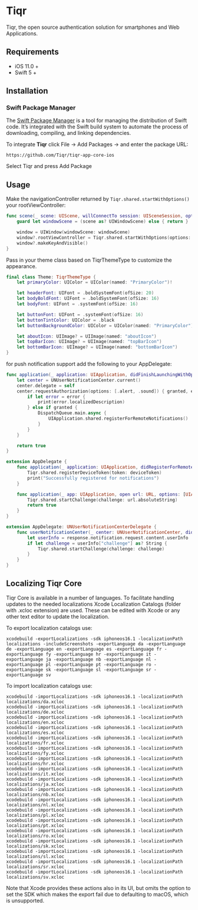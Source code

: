 # Tiqr

Tiqr, the open source authentication solution for smartphones and Web Applications.

## Requirements

- iOS 11.0 +
- Swift 5 +

## Installation

### Swift Package Manager

The [Swift Package Manager](https://swift.org/package-manager/) is a tool for managing the distribution of Swift code. It’s integrated with the Swift build system to automate the process of downloading, compiling, and linking dependencies.

To integrate **Tiqr** click File -> Add Packages -> and enter the package URL:

```text
https://github.com/Tiqr/tiqr-app-core-ios
```

Select Tiqr and press Add Package

## Usage

Make the navigationController returned by ```Tiqr.shared.startWithOptions()``` your rootViewController:

```swift
func scene(_ scene: UIScene, willConnectTo session: UISceneSession, options connectionOptions: UIScene.ConnectionOptions) {
    guard let windowScene = (scene as? UIWindowScene) else { return }

    window = UIWindow(windowScene: windowScene)
    window?.rootViewController = Tiqr.shared.startWithOptions(options: connectionOptions, theme: Theme())
    window?.makeKeyAndVisible()
}
```

Pass in your theme class based on TiqrThemeType to customize the appearance.

```swift
final class Theme: TiqrThemeType {
    let primaryColor: UIColor = UIColor(named: "PrimaryColor")!

    let headerFont: UIFont = .boldSystemFont(ofSize: 20)
    let bodyBoldFont: UIFont = .boldSystemFont(ofSize: 16)
    let bodyFont: UIFont = .systemFont(ofSize: 16)

    let buttonFont: UIFont = .systemFont(ofSize: 16)
    let buttonTintColor: UIColor = .black
    let buttonBackgroundColor: UIColor = UIColor(named: "PrimaryColor")!

    let aboutIcon: UIImage? = UIImage(named: "aboutIcon")
    let topBarIcon: UIImage? = UIImage(named: "topBarIcon")
    let bottomBarIcon: UIImage? = UIImage(named: "bottomBarIcon")
}

```

for push notification support add the following to your AppDelegate:

```swift
func application(_ application: UIApplication, didFinishLaunchingWithOptions launchOptions: [UIApplication.LaunchOptionsKey: Any]?) -> Bool {
    let center = UNUserNotificationCenter.current()
    center.delegate = self
    center.requestAuthorization(options: [.alert, .sound]) { granted, error in
        if let error = error {
            print(error.localizedDescription)
        } else if granted {
            DispatchQueue.main.async {
                UIApplication.shared.registerForRemoteNotifications()
            }
        }
    }

    return true
}

extension AppDelegate {
    func application(_ application: UIApplication, didRegisterForRemoteNotificationsWithDeviceToken deviceToken: Data) {
        Tiqr.shared.registerDeviceToken(token: deviceToken)
        print("Successfully registered for notifications")
    }

    func application(_ app: UIApplication, open url: URL, options: [UIApplication.OpenURLOptionsKey : Any] = [:]) -> Bool {
        Tiqr.shared.startChallenge(challenge: url.absoluteString)
        return true
    }
}

extension AppDelegate: UNUserNotificationCenterDelegate {
    func userNotificationCenter(_ center: UNUserNotificationCenter, didReceive response: UNNotificationResponse, withCompletionHandler completionHandler: @escaping () -> Void) {
        let userInfo = response.notification.request.content.userInfo
        if let challenge = userInfo["challenge"] as? String {
            Tiqr.shared.startChallenge(challenge: challenge)
        }
    }
}

```

## Localizing Tiqr Core

Tiqr Core is available in a number of languages. To facilitate handling updates to the needed localizations Xcode Localization Catalogs (folder with .xcloc extension) are used. These can be edited with Xcode or any other text editor to update the localization.

To export localization catalogs use: 

    xcodebuild -exportLocalizations -sdk iphoneos16.1 -localizationPath localizations -includeScreenshots -exportLanguage da -exportLanguage de -exportLanguage en -exportLanguage es -exportLanguage fr -exportLanguage fy -exportLanguage hr -exportLanguage it -exportLanguage ja -exportLanguage nb -exportLanguage nl -exportLanguage pl -exportLanguage pt -exportLanguage ro -exportLanguage sk -exportLanguage sl -exportLanguage sr -exportLanguage sv

To import localization catalogs use:

    xcodebuild -importLocalizations -sdk iphoneos16.1 -localizationPath localizations/da.xcloc
    xcodebuild -importLocalizations -sdk iphoneos16.1 -localizationPath localizations/de.xcloc
    xcodebuild -importLocalizations -sdk iphoneos16.1 -localizationPath localizations/en.xcloc
    xcodebuild -importLocalizations -sdk iphoneos16.1 -localizationPath localizations/es.xcloc
    xcodebuild -importLocalizations -sdk iphoneos16.1 -localizationPath localizations/fr.xcloc
    xcodebuild -importLocalizations -sdk iphoneos16.1 -localizationPath localizations/fy.xcloc
    xcodebuild -importLocalizations -sdk iphoneos16.1 -localizationPath localizations/hr.xcloc
    xcodebuild -importLocalizations -sdk iphoneos16.1 -localizationPath localizations/it.xcloc
    xcodebuild -importLocalizations -sdk iphoneos16.1 -localizationPath localizations/ja.xcloc
    xcodebuild -importLocalizations -sdk iphoneos16.1 -localizationPath localizations/nb.xcloc
    xcodebuild -importLocalizations -sdk iphoneos16.1 -localizationPath localizations/nl.xcloc
    xcodebuild -importLocalizations -sdk iphoneos16.1 -localizationPath localizations/pl.xcloc
    xcodebuild -importLocalizations -sdk iphoneos16.1 -localizationPath localizations/pt.xcloc
    xcodebuild -importLocalizations -sdk iphoneos16.1 -localizationPath localizations/ro.xcloc
    xcodebuild -importLocalizations -sdk iphoneos16.1 -localizationPath localizations/sk.xcloc
    xcodebuild -importLocalizations -sdk iphoneos16.1 -localizationPath localizations/sl.xcloc
    xcodebuild -importLocalizations -sdk iphoneos16.1 -localizationPath localizations/sr.xcloc
    xcodebuild -importLocalizations -sdk iphoneos16.1 -localizationPath localizations/sv.xcloc


Note that Xcode provides these actions also in its UI, but omits the option to set the SDK which makes the export fail due to defaulting to macOS, which is unsupported.

